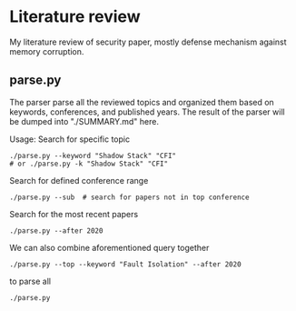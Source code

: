 # Literature review
My literature review of security paper, mostly defense mechanism against memory corruption.

## parse.py
The parser parse all the reviewed topics and organized them based on keywords, conferences, and published years. The result of the parser will be dumped into "./SUMMARY.md" here.

Usage: 
Search for specific topic
```
./parse.py --keyword "Shadow Stack" "CFI"
# or ./parse.py -k "Shadow Stack" "CFI"
```

Search for defined conference range
```
./parse.py --sub  # search for papers not in top conference
```

Search for the most recent papers
```
./parse.py --after 2020
```

We can also combine aforementioned query together
```
./parse.py --top --keyword "Fault Isolation" --after 2020
```

to parse all
```
./parse.py
```
